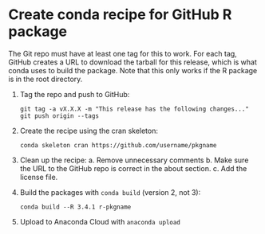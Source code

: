 # Create conda recipe for GitHub R package

The Git repo must have at least one tag for this to work. For each tag, GitHub
creates a URL to download the tarball for this release, which is what conda uses
to build the package. Note that this only works if the R package is in the root
directory.

1. Tag the repo and push to GitHub:

   ```
   git tag -a vX.X.X -m "This release has the following changes..."
   git push origin --tags
   ```

1. Create the recipe using the cran skeleton:

   ```
   conda skeleton cran https://github.com/username/pkgname
   ```

1. Clean up the recipe:
   a. Remove unnecessary comments
   b. Make sure the URL to the GitHub repo is correct in the about section.
   c. Add the license file.

1. Build the packages with `conda build` (version 2, not 3):

    ```
    conda build --R 3.4.1 r-pkgname
    ```

1. Upload to Anaconda Cloud with `anaconda upload`

